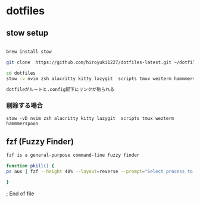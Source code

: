 # dotfiles

## stow setup

```bash

brew install stow

git clone  https://github.com/hiroyuki1227/dotfiles-latest.git ~/dotfiles

cd dotfiles
stow -v nvim zsh alacritty kitty lazygit  scripts tmux wezterm hammmerspoon

dotfileがルートと.config配下にリンクが貼られる
```

### 削除する場合

```
stow -vD nvim zsh alacritty kitty lazygit  scripts tmux wezterm hammmerspoon
```

## fzf (Fuzzy Finder)

```bash
fzf is a general-purpose command-line fuzzy finder

function pkill() {
ps aux | fzf --height 40% --layout=reverse --prompt="Select process to kill: " | awk '{print $2}' | xargs -r sudo kill

}

```

; End of file
